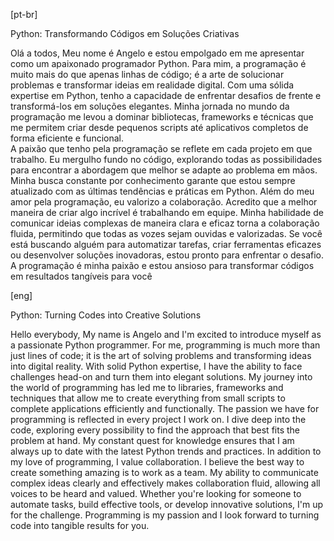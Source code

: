 [pt-br]

Python: Transformando Códigos em Soluções Criativas

Olá a todos,
Meu nome é Angelo e estou empolgado em me apresentar como um apaixonado programador Python. Para mim, a programação é muito mais do que apenas linhas de código; é a arte de solucionar problemas e transformar ideias em realidade digital.
Com uma sólida expertise em Python, tenho a capacidade de enfrentar desafios de frente e transformá-los em soluções elegantes. Minha jornada no mundo da programação me levou a dominar bibliotecas, frameworks e técnicas que me permitem criar desde pequenos scripts até aplicativos completos de forma eficiente e funcional.  
A paixão que tenho pela programação se reflete em cada projeto em que trabalho. Eu mergulho fundo no código, explorando todas as possibilidades para encontrar a abordagem que melhor se adapte ao problema em mãos. Minha busca constante por conhecimento garante que estou sempre atualizado com as últimas tendências e práticas em Python.
Além do meu amor pela programação, eu valorizo a colaboração. Acredito que a melhor maneira de criar algo incrível é trabalhando em equipe. Minha habilidade de comunicar ideias complexas de maneira clara e eficaz torna a colaboração fluida, permitindo que todas as vozes sejam ouvidas e valorizadas.
Se você está buscando alguém para automatizar tarefas, criar ferramentas eficazes ou desenvolver soluções inovadoras, estou pronto para enfrentar o desafio. A programação é minha paixão e estou ansioso para transformar códigos em resultados tangíveis para você

[eng]

Python: Turning Codes into Creative Solutions

Hello everybody,
My name is Angelo and I'm excited to introduce myself as a passionate Python programmer. For me, programming is much more than just lines of code; it is the art of solving problems and transforming ideas into digital reality.
With solid Python expertise, I have the ability to face challenges head-on and turn them into elegant solutions. My journey into the world of programming has led me to libraries, frameworks and techniques that allow me to create everything from small scripts to complete applications efficiently and functionally.
The passion we have for programming is reflected in every project I work on. I dive deep into the code, exploring every possibility to find the approach that best fits the problem at hand. My constant quest for knowledge ensures that I am always up to date with the latest Python trends and practices.
In addition to my love of programming, I value collaboration. I believe the best way to create something amazing is to work as a team. My ability to communicate complex ideas clearly and effectively makes collaboration fluid, allowing all voices to be heard and valued.
Whether you're looking for someone to automate tasks, build effective tools, or develop innovative solutions, I'm up for the challenge. Programming is my passion and I look forward to turning code into tangible results for you.
